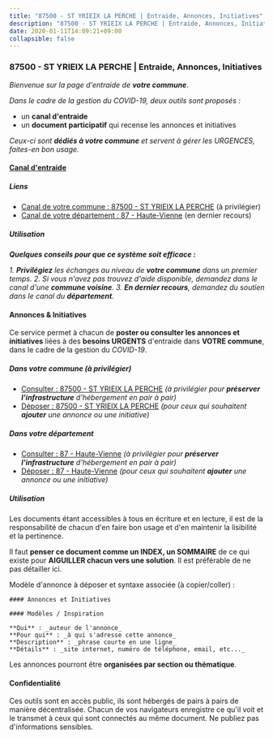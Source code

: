 ```yaml
---
title: "87500 - ST YRIEIX LA PERCHE | Entraide, Annonces, Initiatives"
description: "87500 - ST YRIEIX LA PERCHE | Entraide, Annonces, Initiatives"
date: 2020-01-11T14:09:21+09:00
collapsible: false
---
```


### 87500 - ST YRIEIX LA PERCHE | Entraide, Annonces, Initiatives

_Bienvenue sur la page d'entraide de **votre commune**_.

_Dans le cadre de la gestion du COVID-19, deux outils sont proposés :_

- un **canal d'entraide**
- un **document participatif** qui recense les annonces et initiatives

_Ceux-ci sont **dédiés à votre commune** et servent à gérer les URGENCES, faites-en bon usage._

#### [Canal d'entraide](https://entraide.stopcoronavirus.tech/#/channel/87500_st-yrieix-la-perche)

##### Liens

- [Canal de votre commune : 87500 	- ST YRIEIX LA PERCHE](https://entraide.stopcoronavirus.tech/#/channel/87500_st-yrieix-la-perche) (à privilégier)
- [Canal de votre département : 87 	- Haute-Vienne](https://entraide.stopcoronavirus.tech/#/channel/87_haute-vienne) (en dernier recours)

##### Utilisation

_**Quelques conseils pour que ce système soit efficace :**_

_1. **Privilégiez** les échanges au niveau de **votre commune** dans un premier temps._
_2. Si vous n'avez pas trouvez d'aide disponible, demandez dans le canal d'une **commune voisine**._
_3. **En dernier recours**, demandez du soutien dans le canal du **département**._

#### Annonces & Initiatives


Ce service permet à chacun de **poster ou consulter les annonces et initiatives** liées à des **besoins
URGENTS** d'entraide dans **VOTRE commune**, dans le cadre de la gestion du _COVID-19_.

##### Dans votre commune (à privilégier)

- [Consulter : 87500 	- ST YRIEIX LA PERCHE](https://docs.stopcoronavirus.tech/#/r/markdown/87500_st-yrieix-la-perche/4XTTMD6B1rLCLzerawyWrwa4sjEfSud5uKHVcB9DM4C5L8DFJ) _(à privilégier pour **préserver l'infrastructure** d'hébergement en pair à pair)_
- [Déposer : 87500 	- ST YRIEIX LA PERCHE](https://docs.stopcoronavirus.tech/#/w/markdown/87500_st-yrieix-la-perche/4XTTMD6B1rLCLzerawyWrwa4sjEfSud5uKHVcB9DM4C5L8DFJ-K3TgV7y6Z2AAXxUFzJSJEDHogoYzfzh7kgq3atQCAe2eUn46jqGM16nNaMzybWdWj3y9zQrHaQ3tqWBQ25m2nLi7RxScToddMg43QMGB3G8uivhBP8y6gScUpBhqPtJQ6WBpLuSL) _(pour ceux qui souhaitent **ajouter** une annonce ou une initiative)_

##### Dans votre département

- [Consulter : 87 	- Haute-Vienne](https://docs.stopcoronavirus.tech/#/r/markdown/87_haute-vienne/4XTTM9E8soEUDBWDosVGD7hHSJd1eNBisRtqRx3cPx1YWDY4q) _(à privilégier pour **préserver l'infrastructure** d'hébergement en pair à pair)_
- [Déposer : 87 	- Haute-Vienne](https://docs.stopcoronavirus.tech/#/w/markdown/87_haute-vienne/4XTTM9E8soEUDBWDosVGD7hHSJd1eNBisRtqRx3cPx1YWDY4q-K3TgTqHUTwo2rdXezkaX81Dxtz3Qe5Nb4ZhUYUHcXgCcumAHWy9Hf4rw9TUi3xe5Y5C9wdgojQhCqrh1Z3kvVqNLQjR5KwN1YKgW9MpwQ9Hzvj18fGN8Gc3oyVRJnvuJw7T2LD6q) _(pour ceux qui souhaitent **ajouter** une annonce ou une initiative)_


##### Utilisation

Les documents étant accessibles à tous en écriture et en lecture, il est de la
responsabilité de chacun d'en faire bon usage et d'en maintenir la lisibilité
et la pertinence.

Il faut **penser ce document comme un INDEX, un SOMMAIRE** de ce qui existe
pour **AIGUILLER chacun vers une solution**. Il est préférable de ne pas détailler ici.

Modèle d'annonce à déposer et syntaxe associée (à copier/coller) :

    #### Annonces et Initiatives

    #### Modèles / Inspiration

    **Qui** : _auteur de l'annonce_
    **Pour qui** : _à qui s'adresse cette annonce_
    **Description** : _phrase courte en une ligne_
    **Détails** : _site internet, numéro de téléphone, email, etc..._


Les annonces pourront être **organisées par section ou thématique**.

#### Confidentialité

Ces outils sont en accès public, ils sont hébergés de pairs à pairs de manière décentralisée.
Chacun de vos navigateurs enregistre ce qu'il voit et le transmet à ceux qui sont connectés au même document.
Ne publiez pas d'informations sensibles.
